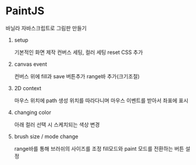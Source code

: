 # PaintJS

바닐라 자바스크립트로 그림판 만들기

1. setup

    기본적인 화면 제작
    컨버스 세팅, 컬러 세팅
    reset CSS 추가

2. canvas event

    컨버스 위에 fill과 save 버튼추가
    range바 추가(크기조절)

3. 2D context

    마우스 위치에 path 생성
    위치를 따라다니며 마우스 이벤트를 받아서 좌표에 표시

4. changing color

    아래 컬러 선택 시 스케치되는 색상 변경

5. brush size / mode change

    range바를 통해 브러쉬의 사이즈를 조정
    fill모드와 paint 모드를 전환하는 버튼 설정
